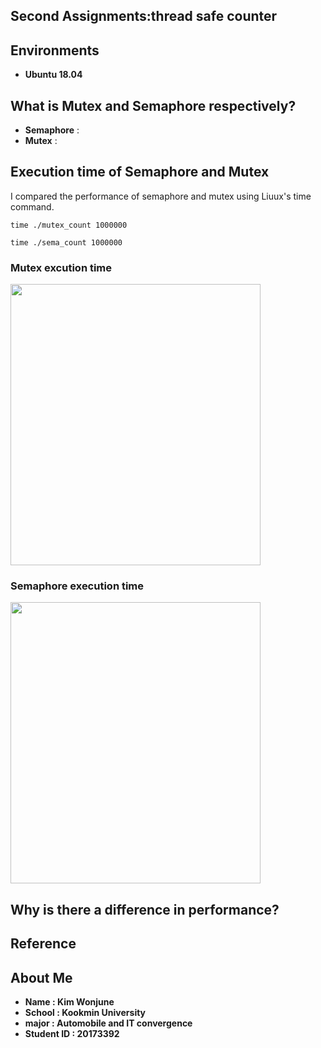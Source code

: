 ## Second Assignments:thread safe counter
## Environments
- **Ubuntu 18.04**

## What is Mutex and Semaphore respectively?

- **Semaphore**  : 
- **Mutex** :



## Execution time of Semaphore and Mutex 
I compared the performance of semaphore and mutex using Liuux's time command.
```
time ./mutex_count 1000000
```
```
time ./sema_count 1000000
```
### Mutex excution time 
<img src = "https://user-images.githubusercontent.com/67793181/121784608-cd7bd880-cbef-11eb-8a4a-87726d9e7aac.png" height="450px" width="400px">  

### Semaphore execution time      
<img src = "https://user-images.githubusercontent.com/67793181/121784622-e4bac600-cbef-11eb-816d-78acba524ff5.png" height="450px" width="400px">


## Why is there a difference in performance?


## Reference

## About Me
- **Name : Kim Wonjune**
- **School : Kookmin University**
- **major : Automobile and IT convergence**
- **Student ID : 20173392**
